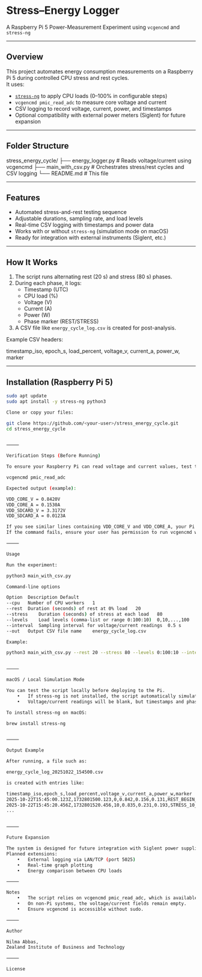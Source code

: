 # Stress–Energy Logger
A Raspberry Pi 5 Power-Measurement Experiment using `vcgencmd` and `stress-ng`

---

## Overview
This project automates energy consumption measurements on a Raspberry Pi 5 during controlled CPU stress and rest cycles.  
It uses:

- [`stress-ng`](https://wiki.ubuntu.com/Kernel/Reference/stress-ng) to apply CPU loads (0–100% in configurable steps)  
- `vcgencmd pmic_read_adc` to measure core voltage and current  
- CSV logging to record voltage, current, power, and timestamps  
- Optional compatibility with external power meters (Siglent) for future expansion

---

## Folder Structure

stress_energy_cycle/
├── energy_logger.py        # Reads voltage/current using vcgencmd
├── main_with_csv.py        # Orchestrates stress/rest cycles and CSV logging
└── README.md               # This file

---

## Features
- Automated stress-and-rest testing sequence  
- Adjustable durations, sampling rate, and load levels  
- Real-time CSV logging with timestamps and power data  
- Works with or without `stress-ng` (simulation mode on macOS)  
- Ready for integration with external instruments (Siglent, etc.)

---

## How It Works
1. The script runs alternating rest (20 s) and stress (80 s) phases.  
2. During each phase, it logs:
   - Timestamp (UTC)
   - CPU load (%)
   - Voltage (V)
   - Current (A)
   - Power (W)
   - Phase marker (REST/STRESS)
3. A CSV file like `energy_cycle_log.csv` is created for post-analysis.

Example CSV headers:

timestamp_iso, epoch_s, load_percent, voltage_v, current_a, power_w, marker

---

## Installation (Raspberry Pi 5)
```bash
sudo apt update
sudo apt install -y stress-ng python3

Clone or copy your files:

git clone https://github.com/<your-user>/stress_energy_cycle.git
cd stress_energy_cycle


⸻

Verification Steps (Before Running)

To ensure your Raspberry Pi can read voltage and current values, test the following command:

vcgencmd pmic_read_adc

Expected output (example):

VDD_CORE_V = 0.8420V
VDD_CORE_A = 0.1530A
VDD_SDCARD_V = 3.3172V
VDD_SDCARD_A = 0.0123A

If you see similar lines containing VDD_CORE_V and VDD_CORE_A, your Pi is ready for measurement.
If the command fails, ensure your user has permission to run vcgencmd without sudo.

⸻

Usage

Run the experiment:

python3 main_with_csv.py

Command-line options

Option	Description	Default
--cpu	Number of CPU workers	1
--rest	Duration (seconds) of rest at 0% load	20
--stress	Duration (seconds) of stress at each load	80
--levels	Load levels (comma-list or range 0:100:10)	0,10,...,100
--interval	Sampling interval for voltage/current readings	0.5 s
--out	Output CSV file name	energy_cycle_log.csv

Example:

python3 main_with_csv.py --rest 20 --stress 80 --levels 0:100:10 --interval 0.25


⸻

macOS / Local Simulation Mode

You can test the script locally before deploying to the Pi.
	•	If stress-ng is not installed, the script automatically simulates the load using sleep.
	•	Voltage/current readings will be blank, but timestamps and phase markers will still be logged.

To install stress-ng on macOS:

brew install stress-ng


⸻

Output Example

After running, a file such as:

energy_cycle_log_20251022_154500.csv

is created with entries like:

timestamp_iso,epoch_s,load_percent,voltage_v,current_a,power_w,marker
2025-10-22T15:45:00.123Z,1732801500.123,0,0.842,0.156,0.131,REST_BEGIN_level_10
2025-10-22T15:45:20.456Z,1732801520.456,10,0.835,0.231,0.193,STRESS_10_BEGIN
...


⸻

Future Expansion

The system is designed for future integration with Siglent power supplies or DMMs via SCPI commands.
Planned extensions:
	•	External logging via LAN/TCP (port 5025)
	•	Real-time graph plotting
	•	Energy comparison between CPU loads

⸻

Notes
	•	The script relies on vcgencmd pmic_read_adc, which is available only on Raspberry Pi boards.
	•	On non-Pi systems, the voltage/current fields remain empty.
	•	Ensure vcgencmd is accessible without sudo.

⸻

Author

Nilma Abbas,
Zealand Institute of Business and Technology

⸻

License

